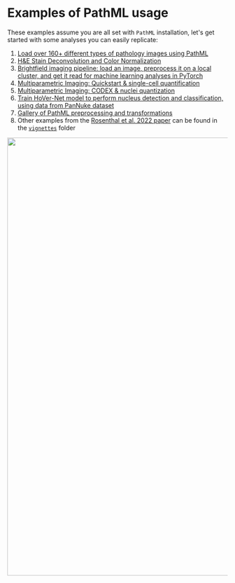 # Examples of PathML usage

These examples assume you are all set with ``PathML`` installation, let's get started with some analyses you can easily replicate:

        
1. [Load over 160+ different types of pathology images using PathML](https://github.com/Dana-Farber-AIOS/pathml/blob/master/examples/loading_images_vignette.ipynb)
2. [H&E Stain Deconvolution and Color Normalization](https://github.com/Dana-Farber-AIOS/pathml/blob/master/examples/stain_normalization.ipynb)
3. [Brightfield imaging pipeline: load an image, preprocess it on a local cluster, and get it read for machine learning analyses in PyTorch](https://github.com/Dana-Farber-AIOS/pathml/blob/master/examples/workflow_HE_vignette.ipynb)
4. [Multiparametric Imaging: Quickstart & single-cell quantification](https://github.com/Dana-Farber-AIOS/pathml/blob/master/examples/multiplex_if.ipynb)
5. [Multiparametric Imaging: CODEX & nuclei quantization](https://github.com/Dana-Farber-AIOS/pathml/blob/master/examples/codex.ipynb)
6. [Train HoVer-Net model to perform nucleus detection and classification, using data from PanNuke dataset](https://github.com/Dana-Farber-AIOS/pathml/blob/master/examples/train_hovernet.ipynb)
7. [Gallery of PathML preprocessing and transformations](https://github.com/Dana-Farber-AIOS/pathml/blob/master/examples/pathml_gallery.ipynb)
8. Other examples from the [Rosenthal et al. 2022 paper](https://aacrjournals.org/mcr/article/20/2/202/678062/Building-Tools-for-Machine-Learning-and-Artificial) can be found in the [`vignettes`](https://github.com/Dana-Farber-AIOS/pathml/tree/master/examples/vignettes) folder 

<img src="https://github.com/Dana-Farber-AIOS/pathml/assets/25375373/502c9e69-e988-4d61-b50f-0d6bfc8af251" width="1000px" />

